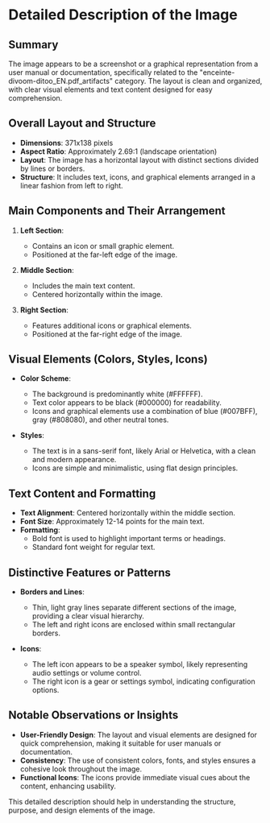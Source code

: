 # Detailed Description of the Image

## Summary
The image appears to be a screenshot or a graphical representation from a user manual or documentation, specifically related to the "enceinte-divoom-ditoo_EN.pdf_artifacts" category. The layout is clean and organized, with clear visual elements and text content designed for easy comprehension.

## Overall Layout and Structure

- **Dimensions**: 371x138 pixels
- **Aspect Ratio**: Approximately 2.69:1 (landscape orientation)
- **Layout**: The image has a horizontal layout with distinct sections divided by lines or borders.
- **Structure**: It includes text, icons, and graphical elements arranged in a linear fashion from left to right.

## Main Components and Their Arrangement

1. **Left Section**:
   - Contains an icon or small graphic element.
   - Positioned at the far-left edge of the image.

2. **Middle Section**:
   - Includes the main text content.
   - Centered horizontally within the image.

3. **Right Section**:
   - Features additional icons or graphical elements.
   - Positioned at the far-right edge of the image.

## Visual Elements (Colors, Styles, Icons)

- **Color Scheme**:
  - The background is predominantly white (#FFFFFF).
  - Text color appears to be black (#000000) for readability.
  - Icons and graphical elements use a combination of blue (#007BFF), gray (#808080), and other neutral tones.

- **Styles**:
  - The text is in a sans-serif font, likely Arial or Helvetica, with a clean and modern appearance.
  - Icons are simple and minimalistic, using flat design principles.

## Text Content and Formatting

- **Text Alignment**: Centered horizontally within the middle section.
- **Font Size**: Approximately 12-14 points for the main text.
- **Formatting**:
  - Bold font is used to highlight important terms or headings.
  - Standard font weight for regular text.

## Distinctive Features or Patterns

- **Borders and Lines**:
  - Thin, light gray lines separate different sections of the image, providing a clear visual hierarchy.
  - The left and right icons are enclosed within small rectangular borders.

- **Icons**:
  - The left icon appears to be a speaker symbol, likely representing audio settings or volume control.
  - The right icon is a gear or settings symbol, indicating configuration options.

## Notable Observations or Insights

- **User-Friendly Design**: The layout and visual elements are designed for quick comprehension, making it suitable for user manuals or documentation.
- **Consistency**: The use of consistent colors, fonts, and styles ensures a cohesive look throughout the image.
- **Functional Icons**: The icons provide immediate visual cues about the content, enhancing usability.

This detailed description should help in understanding the structure, purpose, and design elements of the image.